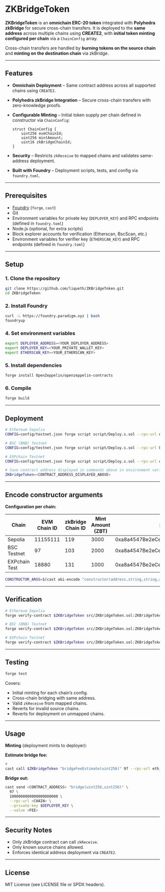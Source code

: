 # ZKBridgeToken

**ZKBridgeToken** is an **omnichain ERC-20 token** integrated with **Polyhedra zkBridge** for secure cross-chain transfers.
It is deployed to the **same address** across multiple chains using **CREATE2**, with **initial token minting configured per chain** via a `ChainConfig` array.

Cross-chain transfers are handled by **burning tokens on the source chain** and **minting on the destination chain** via zkBridge.

---

## Features

* **Omnichain Deployment** – Same contract address across all supported chains using `CREATE2`.
* **Polyhedra zkBridge Integration** – Secure cross-chain transfers with zero-knowledge proofs.
* **Configurable Minting** – Initial token supply per chain defined in constructor via `ChainConfig`:

  ```solidity
  struct ChainConfig {
      uint256 evmChainId;
      uint256 mintAmount;
      uint16 zkBridgeChainId;
  }
  ```
* **Security** – Restricts `zkReceive` to mapped chains and validates same-address deployment.
* **Built with Foundry** – Deployment scripts, tests, and config via `foundry.toml`.

---

## Prerequisites

* [Foundry](https://book.getfoundry.sh/) (`forge`, `cast`)
* Git
* Environment variables for private key (`DEPLOYER_KEY`) and RPC endpoints (defined in `foundry.toml`)
* Node.js (optional, for extra scripts)
* Block explorer accounts for verification (Etherscan, BscScan, etc.)
* Environment variables for verifier key (`ETHERSCAN_KEY`) and RPC endpoints (defined in `foundry.toml`)

---

## Setup

### 1. Clone the repository

```bash
git clone https://github.com/liqueth/ZKBridgeToken.git
cd ZKBridgeToken
```

### 2. Install Foundry

```bash
curl -L https://foundry.paradigm.xyz | bash
foundryup
```

### 4. Set environment variables

```bash
export DEPLOYER_ADDRESS=<YOUR_DEPLOYER_ADDRESS>
export DEPLOYER_KEY=<YOUR_PRIVATE_WALLET_KEY>
export ETHERSCAN_KEY=<YOUR_ETHERSCAN_KEY>
```

### 5. Install dependencies

```bash
forge install OpenZeppelin/openzeppelin-contracts
```

### 6. Compile

```bash
forge build
```

---

## Deployment

```bash
# Ethereum Sepolia
CONFIG=config/testnet.json forge script script/Deploy.s.sol --rpc-url eth_test --private-key $DEPLOYER_KEY --broadcast
```

```bash
# BSC (BNB) Testnet
CONFIG=config/testnet.json forge script script/Deploy.s.sol --rpc-url bsc_test --private-key $DEPLOYER_KEY --broadcast
```

```bash
# EXPchain Testnet
CONFIG=config/testnet.json forge script script/Deploy.s.sol --rpc-url exp_test --private-key $DEPLOYER_KEY --broadcast
```

```bash
# Save contract address displayed in commands above in environment variable
ZKBridgeToken=<CONTRACT_ADDRESS_DISPLAYED_ABOVE>
```

---

## Encode constructor arguments

**Configuration per chain:**

| Chain         | EVM Chain ID | zkBridge Chain ID | Mint Amount (ZBT) | zkBridge Address                           |
| ------------- | ------------ | ----------------- | ----------------- | ------------------------------------------ |
| Sepolia       | 11155111     | 119               | 3000              | 0xa8a4547Be2eCe6Dde2Dd91b4A5adFe4A043b21C7 |
| BSC Testnet   | 97           | 103               | 2000              | 0xa8a4547Be2eCe6Dde2Dd91b4A5adFe4A043b21C7 |
| EXPchain Test | 18880        | 131               | 1000              | 0xa8a4547Be2eCe6Dde2Dd91b4A5adFe4A043b21C7 |

```bash
CONSTRUCTOR_ARGS=$(cast abi-encode "constructor(address,string,string,address,uint256[][],uint256[][])" $DEPLOYER_ADDRESS "ZKBridgeToken" "ZBT" 0xa8a4547Be2eCe6Dde2Dd91b4A5adFe4A043b21C7 '[[11155111,119],[97,103],[18880,131]]' '[[11155111,3000000000000000000000],[97,2000000000000000000000],[18880,1000000000000000000000]]')
```

---

## Verification

```bash
# Ethereum Sepolia
forge verify-contract $ZKBridgeToken src/ZKBridgeToken.sol:ZKBridgeToken --chain-id 11155111 --etherscan-api-key $ETHERSCAN_KEY --constructor-args  $CONSTRUCTOR_ARGS
```

```bash
# BSC (BNB) Testnet
forge verify-contract $ZKBridgeToken src/ZKBridgeToken.sol:ZKBridgeToken --chain-id 97 --etherscan-api-key $ETHERSCAN_KEY --constructor-args  $CONSTRUCTOR_ARGS
```

```bash
# EXPchain Testnet
forge verify-contract $ZKBridgeToken src/ZKBridgeToken.sol:ZKBridgeToken --chain-id 18880 --etherscan-api-key $ETHERSCAN_KEY --constructor-args  $CONSTRUCTOR_ARGS
```

---

## Testing

```bash
forge test
```

Covers:

* Initial minting for each chain’s config.
* Cross-chain bridging with same address.
* Valid `zkReceive` from mapped chains.
* Reverts for invalid source chains.
* Reverts for deployment on unmapped chains.

---

## Usage

**Minting** (deployment mints to deployer):

**Estimate bridge fee:**

```bash
# 
cast call $ZKBridgeToken "bridgeFeeEstimate(uint256)" 97 --rpc-url eth_test
```

**Bridge out:**

```bash
cast send <CONTRACT_ADDRESS> "bridge(uint256,uint256)" \
  97 \
  1000000000000000000000 \
  --rpc-url <CHAIN> \
  --private-key $DEPLOYER_KEY \
  --value <FEE>
```

---

## Security Notes

* Only zkBridge contract can call `zkReceive`.
* Only known source chains allowed.
* Enforces identical address deployment via `CREATE2`.

---

## License

MIT License (see LICENSE file or SPDX headers).
